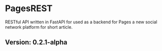 # PagesREST

RESTful API written in FastAPI for used as a backend for Pages a new social network platform for short article.

## Version: 0.2.1-alpha
